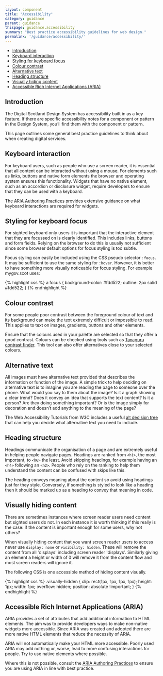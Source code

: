 ```yaml
---
layout: component
title: "Accessibility"
category: guidance
parent: guidance
thispage: guidance.accessibility
summary: "Best practice accessibility guidelines for web design."
permalink: '/guidance/accessibility/'
---
```


<ul class="ds_contents-nav__list">
   <li class="ds_contents-nav__item">
      <a class="ds_contents-nav__link" href="#introduction">
         Introduction
      </a>
   </li>
   <li class="ds_contents-nav__item">
      <a class="ds_contents-nav__link" href="#keyboard-interaction">
         Keyboard interaction
      </a>
   </li>
   <li class="ds_contents-nav__item">
      <a class="ds_contents-nav__link" href="#styling-for-keyboard-focus">
         Styling for keyboard focus
      </a>
   </li>
   <li class="ds_contents-nav__item">
      <a class="ds_contents-nav__link" href="#colour-contrast">
         Colour contrast
      </a>
   </li>
   <li class="ds_contents-nav__item">
      <a class="ds_contents-nav__link" href="#alternative-text">
         Alternative text
      </a>
   </li>
   <li class="ds_contents-nav__item">
      <a class="ds_contents-nav__link" href="#heading-structure">
         Heading structure
      </a>
   </li>
   <li class="ds_contents-nav__item">
      <a class="ds_contents-nav__link" href="#visually-hiding-content">
         Visually hiding content
      </a>
   </li>
   <li class="ds_contents-nav__item">
      <a class="ds_contents-nav__link" href="#accessible-rich-internet-applications-aria">
         Accessible Rich Internet Applications (ARIA)
      </a>
   </li>
</ul>

## Introduction

The Digital Scotland Design System has accessibility built in as a key feature. If there are specific accessibility notes for a component or pattern in the Design System, you’ll find them with the component or pattern.

This page outlines some general best practice guidelines to think about when creating digital services.

## Keyboard interaction

For keyboard users, such as people who use a screen reader, it is essential that all content can be interacted without using a mouse. For elements such as links, buttons and native form elements the browser and operating system ensures this functionality. Widgets that have no native element, such as an accordion or disclosure widget, require developers to ensure that they can be used with a keyboard.

The [ARIA Authoring Practices](https://www.w3.org/TR/wai-aria-practices-1.1/) provides extensive guidance on what keyboard interactions are required for widgets.

## Styling for keyboard focus

For sighted keyboard only users it is important that the interactive element that they are focussed on is clearly identified. This includes links, buttons and form fields. Relying on the browser to do this is usually not sufficient since some browser default options for focus styling is too subtle.

Focus styling can easily be included using the CSS pseudo selector `:focus`.
It may be sufficient to use the same styling for `:hover`. However, it is better to have something more visually noticeable for focus styling. For example mygov.scot uses:

{% highlight css %}
a:focus {
    background-color: #fdd522;
    outline: 2px solid #fdd522;
}
{% endhighlight %}

## Colour contrast

For some people poor contrast between the foreground colour of text and its background can make the text extremely difficult or impossible to read. This applies to text on images, gradients, buttons and other elements.

Ensure that the colours used in your palette are selected so that they offer a good contrast. Colours can be checked using tools such as [Tanaguru contrast finder](https://contrast-finder.tanaguru.com/). This tool can also offer alternatives close to your selected colours.

## Alternative text

All images must have alternative text provided that describes the information or function of the image. A simple trick to help deciding on alternative text is to imagine you are reading the page to someone over the phone. What would you say to them about the image? Is it a graph showing a clear trend? Does it convey an idea that supports the text content? Is it a person? Are they doing something important? Or is the image simply for decoration and doesn’t add anything to the meaning of the page?

The Web Accessibility Tutorials from W3C includes a useful [alt decision tree](https://www.w3.org/WAI/tutorials/images/decision-tree/) that can help you decide what alternative text you need to include.

## Heading structure

Headings communicate the organisation of a page and are extremely useful in helping people navigate pages. Headings are ranked from `<h1>`, the most important, to `<h6>` the least. Avoid skipping headings, for example having an `<h4>` following an `<h2>`. People who rely on the ranking to help them understand the content can be confused with skips like this.

The heading conveys meaning about the content so avoid using headings just for they style. Conversely, if something is styled to look like a heading then it should be marked up as a heading to convey that meaning in code.

## Visually hiding content

There are sometimes instances where screen reader users need content but sighted users do not. In each instance it is worth thinking if this really is the case: if the content is important enough for some users, why not others?

When visually hiding content that you want screen reader users to access never use `display: none` or `visibility: hidden`. These will remove the content from all 'displays' including screen reader 'displays'. Similarly giving an element a height or width of 0 will remove it from the content flow and most screen readers will ignore it.

The following CSS is one accessible method of hiding content visually.

{% highlight css %}
.visually-hidden {
    clip: rect(1px, 1px, 1px, 1px);
    height: 1px;
    width: 1px;
    overflow: hidden;
    position: absolute !important;
}
{% endhighlight %}

## Accessible Rich Internet Applications (ARIA)

ARIA provides a set of attributes that add additional information to HTML elements. The aim was to provide developers ways to make non-native widgets more accessible. Since ARIA was created and adopted there are more native HTML elements that reduce the necessity of ARIA.

ARIA will not automatically make your HTML more accessible. Poorly used ARIA may add nothing or, worse, lead to more confusing interactions for people. Try to use native elements where possible.

Where this is not possible, consult the [ARIA Authoring Practices](https://www.w3.org/TR/wai-aria-practices-1.1/) to ensure you are using ARIA in line with best practice.
